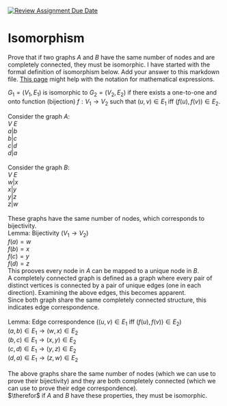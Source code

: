 [![Review Assignment Due Date](https://classroom.github.com/assets/deadline-readme-button-24ddc0f5d75046c5622901739e7c5dd533143b0c8e959d652212380cedb1ea36.svg)](https://classroom.github.com/a/ppBU16qM)
# Isomorphism

Prove that if two graphs $A$ and $B$ have the same number of nodes and are
completely connected, they must be isomorphic. I have started with the formal
definition of isomorphism below. Add your answer to this markdown file. [This
page](https://docs.github.com/en/get-started/writing-on-github/working-with-advanced-formatting/writing-mathematical-expressions)
might help with the notation for mathematical expressions.

$G_1=(V_1 , E_1)$ is isomorphic to $G_2 = (V_2, E_2)$ if there exists a
one-to-one and onto function (bijection) $f: V_1 \rightarrow V_2$ such that $(u,v)
\in E_1$ iff $(f(u),f(v)) \in E_2$.

Consider the graph $A$:
<br>
$V$  $E$<br>
$a | b$<br>
$b | c$<br>
$c | d$<br>
$d | a$<br>
<br>
Consider the graph $B$:<br>
$V$  $E$<br>
$w | x$<br>
$x | y$<br>
$y | z$<br>
$z | w$<br>
<br>
These graphs have the same number of nodes, which corresponds to bijectivity.<br>
Lemma: Bijectivity ($V_1 \rightarrow V_2$)<br>
$f(a) = w$<br>
$f(b) = x$<br>
$f(c) = y$<br>
$f(d) = z$<br>
This prooves every node in $A$ can be mapped to a unique node in $B$.<br>
A completely connected graph is defined as a graph where every pair of distinct vertices is connected by a pair of unique edges (one in each direction).
Examining the above edges, this becomes apparent. <br>
Since both graph share the same completely connected structure, this indicates edge correspondence. <br><br>
Lemma: Edge correspondence ($(u,v)
\in E_1$ iff $(f(u),f(v)) \in E_2$)<br>
$(a, b) \in E_1 \rightarrow (w, x) \in E_2$<br>
$(b, c) \in E_1 \rightarrow (x, y) \in E_2$<br>
$(c, d) \in E_1 \rightarrow (y, z) \in E_2$<br>
$(d, a) \in E_1 \rightarrow (z, w) \in E_2$<br><br>
The above graphs share the same number of nodes (which we can use to prove their bijectivity) and they are both completely connected (which we can use to prove their edge correspondence).<br>
$\therefor$ if $A$ and $B$ have these properties, they must be isomorphic. 



